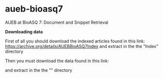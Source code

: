 # aueb-bioasq7
AUEB at BioASQ 7: Document and Snippet Retrieval


**Downloading data**

First of all you should download the indexed articles found in this link:   
https://archive.org/details/AUEBBioASQ7Index
and extract in the the "Index" directory


Then you must download the data found in this link:
 
and extract in the the "" directory

